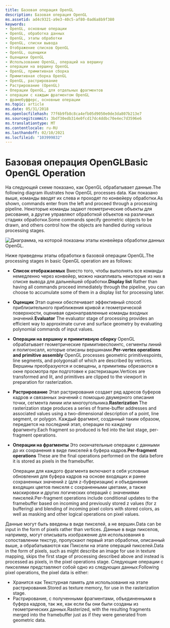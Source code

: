 ```yaml
---
title: Базовая операция OpenGL
description: Базовая операция OpenGL
ms.assetid: ad4c9321-a9e3-40c5-af80-0ad6a8b9f380
keywords:
- OpenGL, основные операции
- OpenGL, обработка данных
- OpenGL, этапы обработки
- OpenGL, списки вывода
- Отображение списков OpenGL
- OpenGL, оценщики
- Оценщики OpenGL
- Использование OpenGL, операций на вершину
- операции на вершину OpenGL
- OpenGL, примитивная сборка
- Примитивная сборка OpenGL
- OpenGL, растрирование
- Растрирование (OpenGL)
- Операции OpenGL, для отдельных фрагментов
- операции с каждым фрагментом OpenGL
- фрамебуфферс, основные операции
ms.topic: article
ms.date: 05/31/2018
ms.openlocfilehash: 77f6b9fb8c8ca4efb05d9050e0de3da807b213e7
ms.sourcegitcommit: 3bdf30edb314e0fcd17dc4ddbc70e4ec7d3596e6
ms.translationtype: MT
ms.contentlocale: ru-RU
ms.lasthandoff: 02/10/2021
ms.locfileid: "103999832"
---
```

# <a name="basic-opengl-operation"></a><span data-ttu-id="ffc24-119">Базовая операция OpenGL</span><span class="sxs-lookup"><span data-stu-id="ffc24-119">Basic OpenGL Operation</span></span>

<span data-ttu-id="ffc24-120">На следующей схеме показано, как OpenGL обрабатывает данные.</span><span class="sxs-lookup"><span data-stu-id="ffc24-120">The following diagram illustrates how OpenGL processes data.</span></span> <span data-ttu-id="ffc24-121">Как показано выше, команды вводят их слева и проходят по конвейеру обработки.</span><span class="sxs-lookup"><span data-stu-id="ffc24-121">As shown, commands enter from the left and proceed through a processing pipeline.</span></span> <span data-ttu-id="ffc24-122">Некоторые команды задают геометрические объекты для рисования, а другие управляют обработкой объектов на различных стадиях обработки.</span><span class="sxs-lookup"><span data-stu-id="ffc24-122">Some commands specify geometric objects to be drawn, and others control how the objects are handled during various processing stages.</span></span>

![Диаграмма, на которой показаны этапы конвейера обработки данных OpenGL.](images/basic01.png)

<span data-ttu-id="ffc24-124">Ниже приведены этапы обработки в базовой операции OpenGL.</span><span class="sxs-lookup"><span data-stu-id="ffc24-124">The processing stages in basic OpenGL operation are as follows:</span></span>

-   <span data-ttu-id="ffc24-125">**Список отображаемых** Вместо того, чтобы выполнять все команды немедленно через конвейер, можно накапливать некоторые из них в списке вывода для дальнейшей обработки.</span><span class="sxs-lookup"><span data-stu-id="ffc24-125">**Display list** Rather than having all commands proceed immediately through the pipeline, you can choose to accumulate some of them in a display list for processing later.</span></span>
-   <span data-ttu-id="ffc24-126">**Оценщик** Этап оценки обеспечивает эффективный способ приблизительного приближения кривой и геометрической поверхности, оценивая однонаправленные команды входных значений.</span><span class="sxs-lookup"><span data-stu-id="ffc24-126">**Evaluator** The evaluator stage of processing provides an efficient way to approximate curve and surface geometry by evaluating polynomial commands of input values.</span></span>
-   <span data-ttu-id="ffc24-127">**Операции на вершину и примитивную сборку** OpenGL обрабатывает геометрические примитивеспоинтс, сегменты линий и полигонсалл, которые описаны вершинами.</span><span class="sxs-lookup"><span data-stu-id="ffc24-127">**Per-vertex operations and primitive assembly** OpenGL processes geometric primitivespoints, line segments, and polygonsall of which are described by vertices.</span></span> <span data-ttu-id="ffc24-128">Вершины преобразуются и освещены, а примитивы обрезаются в окне просмотра при подготовке к растеризации.</span><span class="sxs-lookup"><span data-stu-id="ffc24-128">Vertices are transformed and lit, and primitives are clipped to the viewport in preparation for rasterization.</span></span>
-   <span data-ttu-id="ffc24-129">**Растрирование** Этап растрирования создает ряд адресов буферов кадров и связанных значений с помощью двумерного описания точки, сегмента линии или многоугольника.</span><span class="sxs-lookup"><span data-stu-id="ffc24-129">**Rasterization** The rasterization stage produces a series of frame-buffer addresses and associated values using a two-dimensional description of a point, line segment, or polygon.</span></span> <span data-ttu-id="ffc24-130">Каждый фрагмент, созданный таким образом, передается на последний этап, операции по каждому фрагменту.</span><span class="sxs-lookup"><span data-stu-id="ffc24-130">Each fragment so produced is fed into the last stage, per-fragment operations.</span></span>
-   <span data-ttu-id="ffc24-131">**Операции на фрагменты** Это окончательные операции с данными до их сохранения в виде пикселей в буфера кадров.</span><span class="sxs-lookup"><span data-stu-id="ffc24-131">**Per-fragment operations** These are the final operations performed on the data before it is stored as pixels in the framebuffer.</span></span>

    <span data-ttu-id="ffc24-132">Операции для каждого фрагмента включают в себя условные обновления для буфера кадров на основе входящих и ранее сохраненных значений z (для z-буферизации) и объединения входящих цветов пикселя с сохраненными цветами, а также маскировки и других логических операций с значениями пикселей.</span><span class="sxs-lookup"><span data-stu-id="ffc24-132">Per-fragment operations include conditional updates to the framebuffer based on incoming and previously stored z values (for z buffering) and blending of incoming pixel colors with stored colors, as well as masking and other logical operations on pixel values.</span></span>

<span data-ttu-id="ffc24-133">Данные могут быть введены в виде пикселей, а не вершин.</span><span class="sxs-lookup"><span data-stu-id="ffc24-133">Data can be input in the form of pixels rather than vertices.</span></span> <span data-ttu-id="ffc24-134">Данные в виде пикселов, например, могут описывать изображение для использования в сопоставлении текстур, пропускают первый этап обработки, описанный выше, а обрабатываются как Пиксели на этапе операций пикселей.</span><span class="sxs-lookup"><span data-stu-id="ffc24-134">Data in the form of pixels, such as might describe an image for use in texture mapping, skips the first stage of processing described above and instead is processed as pixels, in the pixel operations stage.</span></span> <span data-ttu-id="ffc24-135">Следующие операции с пикселями представляют собой одно из следующих данных:</span><span class="sxs-lookup"><span data-stu-id="ffc24-135">Following pixel operations, the pixel data is either:</span></span>

-   <span data-ttu-id="ffc24-136">Хранится как Текстурная память для использования на этапе растрирования.</span><span class="sxs-lookup"><span data-stu-id="ffc24-136">Stored as texture memory, for use in the rasterization stage.</span></span>
-   <span data-ttu-id="ffc24-137">Растрирование, с полученными фрагментами, объединенными в буфера кадров, так же, как если бы они были созданы из геометрических данных.</span><span class="sxs-lookup"><span data-stu-id="ffc24-137">Rasterized, with the resulting fragments merged into the framebuffer just as if they were generated from geometric data.</span></span>

 

 




